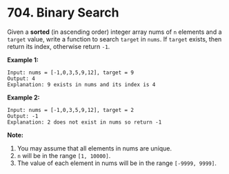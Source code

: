 # 704. Binary Search

Given a __sorted__ (in ascending order) integer array nums of `n` elements and a
`target` value, write a function to search `target` in `nums`. If `target`
exists, then return its index, otherwise return `-1`.

__Example 1:__

```
Input: nums = [-1,0,3,5,9,12], target = 9
Output: 4
Explanation: 9 exists in nums and its index is 4
```

__Example 2:__

```
Input: nums = [-1,0,3,5,9,12], target = 2
Output: -1
Explanation: 2 does not exist in nums so return -1
``` 

__Note:__

1. You may assume that all elements in nums are unique.
2. `n` will be in the range `[1, 10000]`.
3. The value of each element in nums will be in the range `[-9999, 9999]`.
